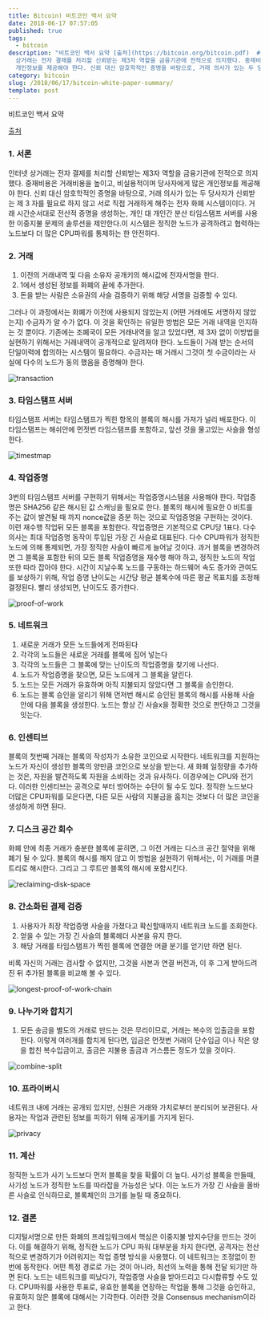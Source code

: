 ```yaml
---
title: Bitcoin) 비트코인 백서 요약
date: 2018-06-17 07:57:05
published: true
tags:
  - bitcoin
description: "비트코인 백서 요약 [출처](https://bitcoin.org/bitcoin.pdf)  ### 1. 서론  인터넷
  상거래는 전자 결제를 처리할 신뢰받는 제3자 역할을 금융기관에 전적으로 의지했다. 중재비용은 거래비용을 높이고, 비실용적이며 당사자에게 많은
  개인정보를 제공해야 한다. 신뢰 대신 암호학적인 증명을 바탕으로, 거래 의사가 있는 두 당사자가 신..."
category: bitcoin
slug: /2018/06/17/bitcoin-white-paper-summary/
template: post
---
```

비트코인 백서 요약

[출처](https://bitcoin.org/bitcoin.pdf)

### 1. 서론

인터넷 상거래는 전자 결제를 처리할 신뢰받는 제3자 역할을 금융기관에 전적으로 의지했다. 중재비용은 거래비용을 높이고, 비실용적이며 당사자에게 많은 개인정보를 제공해야 한다. 신뢰 대신 암호학적인 증명을 바탕으로, 거래 의사가 있는 두 당사자가 신뢰받는 제 3 자를 필요로 하지 않고 서로 직접 거래하게 해주는 전자 화폐 시스템이이다. 거래 시간순서대로 전산적 증명을 생성하는, 개인 대 개인간 분산 타임스탬프 서버를 사용한 이중지불 문제의 솔루션을 제안한다.이 시스템은 정직한 노드가 공격하려고 협력하는 노드보다 더 많은 CPU파워를 통제하는 한 안전하다.

### 2. 거래

   1. 이전의 거래내역 및 다음 소유자 공개키의 해시값에 전자서명을 한다.
   2. 1에서 생성된 정보를 화폐의 끝에 추가한다.
   3. 돈을 받는 사람은 소유권의 사슬 검증하기 위해 해당 서명을 검증할 수 있다.

그러나 이 과정에서는 화폐가 이전에 사용되지 않았는지 (어떤 거래에도 서명하지 않았는지) 수금자가 알 수가 없다. 이 것을 확인하는 유일한 방법은 모든 거래 내역을 인지하는 것 뿐이다. 기존에는 조폐국이 모든 거래내역을 알고 있었다면, 제 3자 없이 이방법을 실현하기 위해서는 거래내역이 공개적으로 알려져야 한다. 노드들이 거래 받는 순서의 단일이력에 합의하는 시스템이 필요하다. 수금자는 매 거래시 그것이 첫 수금이라는 사실에 다수의 노드가 동의 했음을 증명해야 한다.

![transaction](../images/transaction.png)

### 3. 타임스탬프 서버
타임스탬프 서버는 타임스탬프가 찍힌 항목의 블록의 해시를 가져가 널리 배포한다. 이 타임스탬프는 해쉬안에 먼젓번 타임스탬프를 포함하고, 앞선 것을 물고있는 사슬을 형성한다.

![timestmap](../images/timestamp.png)

### 4. 작업증명
3번의 타임스탬프 서버를 구현하기 위해서는 작업증명시스템을 사용해야 한다. 작업증명은 SHA256 같은 해시된 값 스캐닝을 필요로 한다.  블록의 해시에 필요한 0 비트를 주는 값이 발견될 때 까지 nonce값을 증분 하는 것으로 작업증명을 구현하는 것이다. 이런 재수행 작업뒤 모든 블록을 포함한다.
작업증명은 기본적으로 CPU당 1표다. 다수의사는 최대 작업증명 동작이 투입된 가장 긴 사슬로 대표된다. 다수 CPU파워가 정직한 노드에 의해 통제되면, 가장 정직한 사슬이 빠르게 늘어날 것이다. 과거 블록을 변경하려면 그 블록을 포함한 뒤의 모든 블록 작업증명을 재수행 해야 하고, 정직한 노드의 작업 또한 따라 잡아야 한다.
시간이 지날수록 노드를 구동하는 하드웨어 속도 증가와 관여도를 보상하기 위해, 작업 증명 난이도는 시간당 평균 블록수에 따른 평균 목표치를 조정해 결정된다. 빨리 생성되면, 난이도도 증가한다.

![proof-of-work](../images/proof-of-work.png)


### 5. 네트워크
 1. 새로운 거래가 모든 노드들에게 전파된다
 2. 각각의 노드들은 새로운 거래를 블록에 집어 넣는다
 3. 각각의 노드들은 그 블록에 맞는 난이도의 작업증명을 찾기에 나선다.
 4. 노드가 작업증명을 찾으면, 모든 노드에게 그 블록을 알린다.
 5. 노드는 모든 거래가 유효하며 아직 지불되지 않았다면 그 블록을 승인한다.
 6. 노드는 블록 승인을 알리기 위해 먼저번 해시로 승인된 블록의 해시를 사용해 사슬안에 다음 블록을 생성한다. 노드는 항상 긴 사슬x을 정확한 것으로 판단하고 그것을 잇는다.

### 6. 인센티브
블록의 첫번째 거래는 블록의 작성자가 소유한 코인으로 시작한다. 네트워크를 지원하는 노드가 자신이 생성한 블록의 양만큼 코인으로 보상을 받는다. 새 화폐 일정량을 추가하는 것은, 자원을 발견하도록 자원을 소비하는 것과 유사하다. 이경우에는 CPU와 전기다. 이러한 인센티브는 공격으로 부터 방어하는 수단이 될 수도 있다. 정직한 노드보다 더많은 CPU파워를 모은다면,  다른 모든 사람의 지불금을 훔치는 것보다 더 많은 코인을 생성하게 하면 된다.

### 7. 디스크 공간 회수
화폐 안에 최종 거래가 충분한 블록에 묻히면, 그 이전 거래는 디스크 공간 절약을 위해 폐기 될 수 있다. 블록의 해시를 깨지 않고 이 방법을 실현하기 위해서는, 이 거래를 머클트리로 해시한다. 그리고 그 루트만 블록의 해시에 포함시킨다.

![reclaiming-disk-space](../images/reclaiming-disk-space.png)

### 8. 간소화된 결제 검증
1. 사용자가 최장 작업증명 사슬을 가졌다고 확신할때까지 네트워크 노드를 조회한다.
2. 얻을 수 있는 가장 긴 사슬의 블록헤더 사본을 유지 한다.
3. 해당 거래를 타임스탬프가 찍힌 블록에 연결한 머클 분기를 얻기만 하면 된다.

비록 자신의 거래는 검사할 수 없지만, 그것을 사본과 연결 버전과, 이 후 그게 받아드려진 뒤 추가된 블록을 비교해 볼 수 있다.

![longest-proof-of-work-chain](../images/chain.png)

### 9. 나누기와 합치기
1. 모든 송금을 별도의 거래로 만드는 것은 무리이므로, 거래는 복수의 입출금을 포함한다. 이렇게 여러개를 합치게 된다면, 입금은 먼젓번 거래의 단수입금 이나 작은 양을 합친 복수입금이고, 출금은 지불용 출금과 거스름돈 정도가 있을 것이다.

![combine-split](../images/combine-split.png)

### 10. 프라이버시
네트워크 내에 거래는 공개되 있지만, 신원은 거래와 가치로부터 분리되어 보관된다. 사용자는 작업과 관련된 정보를 피하기 위해 공개키를 가지게 된다.

![privacy](../images/privacy.png)

### 11. 계산
정직한 노드가 사기 노드보다 먼저 블록을 찾을 확률이 더 높다. 사기성 블록을 만들때, 사기성 노드가 정직한 노드를 따라잡을 가능성은 낮다. 이는 노드가 가장 긴 사슬을 올바른 사슬로 인식하므로, 블록체인의 크기를 늘릴 때 중요하다.

### 12. 결론
디지털서명으로 만든 화폐의 프레임워크에서 핵심은 이중지불 방지수단을 만드는 것이다. 이를 해결하기 위해, 정직한 노드가 CPU 파워 대부분을 차지 한다면,  공격자는 전산적으로 변경하기가 어려워지는 작업 증명  방식을 사용했다. 이 네트워크는 조정없이 한번에 동작한다. 어떤 특정 경로로 가는 것이 아니라, 최선의 노력을 통해 전달 되기만 하면 된다. 노드는 네트워크를 떠났다가, 작업증명 사슬을 받아드리고 다시합류할 수도 있다. CPU파워를 사용한 투표로, 유효한 블록을 연장하는 작업을 통해 그것을 승인하고, 유효하지 않은 블록에 대해서는 기각한다. 이러한 것을 Consensus mechanism이라고 한다.

